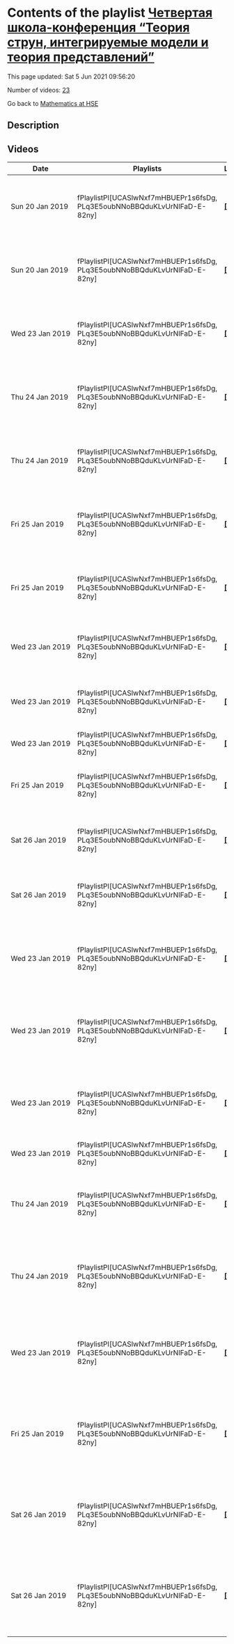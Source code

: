# Contents of the playlist [Четвертая школа-конференция “Теория струн, интегрируемые модели и теория представлений”](https://www.youtube.com/playlist?list=PLq3E5oubNNoBBQduKLvUrNlFaD-E-82ny)

This page updated: Sat 5 Jun 2021 09:56:20

Number of videos: [23](#videos)

Go back to [Mathematics at HSE](../README.md)

## Description



## Videos

|Date|Playlists|Links|Name|
|---|---|---|---|
| Sun&nbsp;20&nbsp;Jan&nbsp;2019 | fPlaylistPl[UCASlwNxf7mHBUEPr1s6fsDg, PLq3E5oubNNoBBQduKLvUrNlFaD-E-82ny] | [**[1]**](https://crei.skoltech.ru/cas/ru/calendar-ru/conf190120ru/) | [[**e**](https://studio.youtube.com/video/U17l_2lmnwI/edit "Edit")] [Максим Забзин -- Введение в локализацию в квантовой теории поля (Лекция 1)](https://www.youtube.com/watch?v=U17l_2lmnwI&list=PLq3E5oubNNoBBQduKLvUrNlFaD-E-82ny "Лекция на четвертой зимней школе-конференции “Теория струн, интегрируемые модели и теория представлений” / Москва / 20-26 января 2019 г.  https://crei.skoltech.ru/cas/ru/calendar-ru/conf190120ru/") |
| Sun&nbsp;20&nbsp;Jan&nbsp;2019 | fPlaylistPl[UCASlwNxf7mHBUEPr1s6fsDg, PLq3E5oubNNoBBQduKLvUrNlFaD-E-82ny] | [**[1]**](https://crei.skoltech.ru/cas/ru/calendar-ru/conf190120ru/) | [[**e**](https://studio.youtube.com/video/3OPDMDf-0Bw/edit "Edit")] [Максим Забзин -- Введение в локализацию в квантовой теории поля (Лекция 2)](https://www.youtube.com/watch?v=3OPDMDf-0Bw&list=PLq3E5oubNNoBBQduKLvUrNlFaD-E-82ny "Лекция на четвертой зимней школе-конференции “Теория струн, интегрируемые модели и теория представлений” / Москва / 20-26 января 2019 г.  https://crei.skoltech.ru/cas/ru/calendar-ru/conf190120ru/") |
| Wed&nbsp;23&nbsp;Jan&nbsp;2019 | fPlaylistPl[UCASlwNxf7mHBUEPr1s6fsDg, PLq3E5oubNNoBBQduKLvUrNlFaD-E-82ny] | [**[1]**](https://crei.skoltech.ru/cas/ru/calendar-ru/conf190120ru/) | [[**e**](https://studio.youtube.com/video/rfh9YjYx8g0/edit "Edit")] [Максим Забзин -- Введение в локализацию в квантовой теории поля (Лекция 3)](https://www.youtube.com/watch?v=rfh9YjYx8g0&list=PLq3E5oubNNoBBQduKLvUrNlFaD-E-82ny "Лекция на четвертой зимней школе-конференции “Теория струн, интегрируемые модели и теория представлений” / Москва / 20-26 января 2019 г.  https://crei.skoltech.ru/cas/ru/calendar-ru/conf190120ru/") |
| Thu&nbsp;24&nbsp;Jan&nbsp;2019 | fPlaylistPl[UCASlwNxf7mHBUEPr1s6fsDg, PLq3E5oubNNoBBQduKLvUrNlFaD-E-82ny] | [**[1]**](https://crei.skoltech.ru/cas/ru/calendar-ru/conf190120ru/) | [[**e**](https://studio.youtube.com/video/AgAtSZmrpL0/edit "Edit")] [Максим Забзин -- Введение в локализацию в квантовой теории поля (Лекция 4)](https://www.youtube.com/watch?v=AgAtSZmrpL0&list=PLq3E5oubNNoBBQduKLvUrNlFaD-E-82ny "Лекция на четвертой зимней школе-конференции “Теория струн, интегрируемые модели и теория представлений” / Москва / 20-26 января 2019 г.  https://crei.skoltech.ru/cas/ru/calendar-ru/conf190120ru/") |
| Thu&nbsp;24&nbsp;Jan&nbsp;2019 | fPlaylistPl[UCASlwNxf7mHBUEPr1s6fsDg, PLq3E5oubNNoBBQduKLvUrNlFaD-E-82ny] | [**[1]**](https://crei.skoltech.ru/cas/ru/calendar-ru/conf190120ru/) | [[**e**](https://studio.youtube.com/video/UhjZvHANIvA/edit "Edit")] [Максим Забзин -- Введение в локализацию в квантовой теории поля (Лекция 5)](https://www.youtube.com/watch?v=UhjZvHANIvA&list=PLq3E5oubNNoBBQduKLvUrNlFaD-E-82ny "Лекция на четвертой зимней школе-конференции “Теория струн, интегрируемые модели и теория представлений” / Москва / 20-26 января 2019 г.  https://crei.skoltech.ru/cas/ru/calendar-ru/conf190120ru/") |
| Fri&nbsp;25&nbsp;Jan&nbsp;2019 | fPlaylistPl[UCASlwNxf7mHBUEPr1s6fsDg, PLq3E5oubNNoBBQduKLvUrNlFaD-E-82ny] | [**[1]**](https://crei.skoltech.ru/cas/ru/calendar-ru/conf190120ru/) | [[**e**](https://studio.youtube.com/video/0Lnx7tuf-fM/edit "Edit")] [Максим Забзин -- Введение в локализацию в квантовой теории поля (Лекция 6)](https://www.youtube.com/watch?v=0Lnx7tuf-fM&list=PLq3E5oubNNoBBQduKLvUrNlFaD-E-82ny "Лекция на четвертой зимней школе-конференции “Теория струн, интегрируемые модели и теория представлений” / Москва / 20-26 января 2019 г.  https://crei.skoltech.ru/cas/ru/calendar-ru/conf190120ru/") |
| Fri&nbsp;25&nbsp;Jan&nbsp;2019 | fPlaylistPl[UCASlwNxf7mHBUEPr1s6fsDg, PLq3E5oubNNoBBQduKLvUrNlFaD-E-82ny] | [**[1]**](https://crei.skoltech.ru/cas/ru/calendar-ru/conf190120ru/) | [[**e**](https://studio.youtube.com/video/VNYXcYshXok/edit "Edit")] [Максим Забзин -- Введение в локализацию в квантовой теории поля (Лекция 7)](https://www.youtube.com/watch?v=VNYXcYshXok&list=PLq3E5oubNNoBBQduKLvUrNlFaD-E-82ny "Лекция на четвертой зимней школе-конференции “Теория струн, интегрируемые модели и теория представлений” / Москва / 20-26 января 2019 г.   https://crei.skoltech.ru/cas/ru/calendar-ru/conf190120ru/") |
| Wed&nbsp;23&nbsp;Jan&nbsp;2019 | fPlaylistPl[UCASlwNxf7mHBUEPr1s6fsDg, PLq3E5oubNNoBBQduKLvUrNlFaD-E-82ny] | [**[1]**](https://crei.skoltech.ru/cas/ru/calendar-ru/conf190120ru/) | [[**e**](https://studio.youtube.com/video/1sbWBmxTju0/edit "Edit")] [Никита Некрасов -- Введение в точный инстантонный учет (Лекция 1)](https://www.youtube.com/watch?v=1sbWBmxTju0&list=PLq3E5oubNNoBBQduKLvUrNlFaD-E-82ny "Лекция на четвертой зимней школе-конференции “Теория струн, интегрируемые модели и теория представлений” / Москва / 20-26 января 2019 г.  https://crei.skoltech.ru/cas/ru/calendar-ru/conf190120ru/") |
| Wed&nbsp;23&nbsp;Jan&nbsp;2019 | fPlaylistPl[UCASlwNxf7mHBUEPr1s6fsDg, PLq3E5oubNNoBBQduKLvUrNlFaD-E-82ny] | [**[1]**](https://crei.skoltech.ru/cas/ru/calendar-ru/conf190120ru/) | [[**e**](https://studio.youtube.com/video/kU4b6Vyc2W4/edit "Edit")] [Никита Некрасов -- Введение в точный инстантонный учет (Лекция 2)](https://www.youtube.com/watch?v=kU4b6Vyc2W4&list=PLq3E5oubNNoBBQduKLvUrNlFaD-E-82ny "Лекция на четвертой зимней школе-конференции “Теория струн, интегрируемые модели и теория представлений” / Москва / 20-26 января 2019 г.  https://crei.skoltech.ru/cas/ru/calendar-ru/conf190120ru/") |
| Wed&nbsp;23&nbsp;Jan&nbsp;2019 | fPlaylistPl[UCASlwNxf7mHBUEPr1s6fsDg, PLq3E5oubNNoBBQduKLvUrNlFaD-E-82ny] | [**[1]**](https://crei.skoltech.ru/cas/ru/calendar-ru/conf190120ru/) | [[**e**](https://studio.youtube.com/video/XIaDKahxChA/edit "Edit")] [Семинар по курсу лекций Н. Некрасова](https://www.youtube.com/watch?v=XIaDKahxChA&list=PLq3E5oubNNoBBQduKLvUrNlFaD-E-82ny "Лекция на четвертой зимней школе-конференции “Теория струн, интегрируемые модели и теория представлений” / Москва / 20-26 января 2019 г.  https://crei.skoltech.ru/cas/ru/calendar-ru/conf190120ru/") |
| Fri&nbsp;25&nbsp;Jan&nbsp;2019 | fPlaylistPl[UCASlwNxf7mHBUEPr1s6fsDg, PLq3E5oubNNoBBQduKLvUrNlFaD-E-82ny] | [**[1]**](https://crei.skoltech.ru/cas/ru/calendar-ru/conf190120ru/) | [[**e**](https://studio.youtube.com/video/EGL8oX4LqmM/edit "Edit")] [Никита Некрасов -- Введение в точный инстантонный учет (Лекция 3)](https://www.youtube.com/watch?v=EGL8oX4LqmM&list=PLq3E5oubNNoBBQduKLvUrNlFaD-E-82ny "Лекция на четвертой зимней школе-конференции “Теория струн, интегрируемые модели и теория представлений” / Москва / 20-26 января 2019 г.  https://crei.skoltech.ru/cas/ru/calendar-ru/conf190120ru/") |
| Sat&nbsp;26&nbsp;Jan&nbsp;2019 | fPlaylistPl[UCASlwNxf7mHBUEPr1s6fsDg, PLq3E5oubNNoBBQduKLvUrNlFaD-E-82ny] | [**[1]**](https://crei.skoltech.ru/cas/ru/calendar-ru/conf190120ru/) | [[**e**](https://studio.youtube.com/video/QJePtPPJo4g/edit "Edit")] [Никита Некрасов -- Введение в точный инстантонный учет (Лекция 4)](https://www.youtube.com/watch?v=QJePtPPJo4g&list=PLq3E5oubNNoBBQduKLvUrNlFaD-E-82ny "Лекция на четвертой зимней школе-конференции “Теория струн, интегрируемые модели и теория представлений” / Москва / 20-26 января 2019 г.  https://crei.skoltech.ru/cas/ru/calendar-ru/conf190120ru/") |
| Sat&nbsp;26&nbsp;Jan&nbsp;2019 | fPlaylistPl[UCASlwNxf7mHBUEPr1s6fsDg, PLq3E5oubNNoBBQduKLvUrNlFaD-E-82ny] | [**[1]**](https://crei.skoltech.ru/cas/ru/calendar-ru/conf190120ru/) | [[**e**](https://studio.youtube.com/video/Tc5H80ze8wM/edit "Edit")] [Никита Некрасов -- Введение в точный инстантонный учет (Лекция 5)](https://www.youtube.com/watch?v=Tc5H80ze8wM&list=PLq3E5oubNNoBBQduKLvUrNlFaD-E-82ny "Лекция на четвертой зимней школе-конференции “Теория струн, интегрируемые модели и теория представлений” / Москва / 20-26 января 2019 г.  https://crei.skoltech.ru/cas/ru/calendar-ru/conf190120ru/") |
| Wed&nbsp;23&nbsp;Jan&nbsp;2019 | fPlaylistPl[UCASlwNxf7mHBUEPr1s6fsDg, PLq3E5oubNNoBBQduKLvUrNlFaD-E-82ny] | [**[1]**](https://crei.skoltech.ru/cas/ru/calendar-ru/conf190120ru/) | [[**e**](https://studio.youtube.com/video/vt5YXcD4pf4/edit "Edit")] [Алексей Буфетов -- Симметрические функции и стохастические вершинные модели (Лекция 1)](https://www.youtube.com/watch?v=vt5YXcD4pf4&list=PLq3E5oubNNoBBQduKLvUrNlFaD-E-82ny "Лекция на четвертой зимней школе-конференции “Теория струн, интегрируемые модели и теория представлений” / Москва / 20-26 января 2019 г.  https://crei.skoltech.ru/cas/ru/calendar-ru/conf190120ru/") |
| Wed&nbsp;23&nbsp;Jan&nbsp;2019 | fPlaylistPl[UCASlwNxf7mHBUEPr1s6fsDg, PLq3E5oubNNoBBQduKLvUrNlFaD-E-82ny] | [**[1]**](https://crei.skoltech.ru/cas/ru/calendar-ru/conf190120ru/) | [[**e**](https://studio.youtube.com/video/Ozvxa8pMj2I/edit "Edit")] [Алексей Буфетов -- Симметрические функции и стохастические вершинные модели (Лекция 2)](https://www.youtube.com/watch?v=Ozvxa8pMj2I&list=PLq3E5oubNNoBBQduKLvUrNlFaD-E-82ny "Лекция на четвертой зимней школе-конференции “Теория струн, интегрируемые модели и теория представлений” / Москва / 20-26 января 2019 г.  https://crei.skoltech.ru/cas/ru/calendar-ru/conf190120ru/") |
| Wed&nbsp;23&nbsp;Jan&nbsp;2019 | fPlaylistPl[UCASlwNxf7mHBUEPr1s6fsDg, PLq3E5oubNNoBBQduKLvUrNlFaD-E-82ny] | [**[1]**](https://crei.skoltech.ru/cas/ru/calendar-ru/conf190120ru/) | [[**e**](https://studio.youtube.com/video/4ujShIVMMwk/edit "Edit")] [Алексей Буфетов -- Симметрические функции и стохастические вершинные модели (Лекция 3)](https://www.youtube.com/watch?v=4ujShIVMMwk&list=PLq3E5oubNNoBBQduKLvUrNlFaD-E-82ny "Лекция на четвертой зимней школе-конференции “Теория струн, интегрируемые модели и теория представлений” / Москва / 20-26 января 2019 г.  https://crei.skoltech.ru/cas/ru/calendar-ru/conf190120ru/") |
| Wed&nbsp;23&nbsp;Jan&nbsp;2019 | fPlaylistPl[UCASlwNxf7mHBUEPr1s6fsDg, PLq3E5oubNNoBBQduKLvUrNlFaD-E-82ny] | [**[1]**](https://crei.skoltech.ru/cas/ru/calendar-ru/conf190120ru/) | [[**e**](https://studio.youtube.com/video/oN41oVuCALE/edit "Edit")] [Семинар по курсу лекций А. Буфетова](https://www.youtube.com/watch?v=oN41oVuCALE&list=PLq3E5oubNNoBBQduKLvUrNlFaD-E-82ny "Лекция на четвертой зимней школе-конференции “Теория струн, интегрируемые модели и теория представлений” / Москва / 20-26 января 2019 г.  https://crei.skoltech.ru/cas/ru/calendar-ru/conf190120ru/") |
| Thu&nbsp;24&nbsp;Jan&nbsp;2019 | fPlaylistPl[UCASlwNxf7mHBUEPr1s6fsDg, PLq3E5oubNNoBBQduKLvUrNlFaD-E-82ny] | [**[1]**](https://crei.skoltech.ru/cas/ru/calendar-ru/conf190120ru/) | [[**e**](https://studio.youtube.com/video/5A1L92vVQl4/edit "Edit")] [Алексей Буфетов -- Симметрические функции и стохастические вершинные модели (Лекция 4)](https://www.youtube.com/watch?v=5A1L92vVQl4&list=PLq3E5oubNNoBBQduKLvUrNlFaD-E-82ny "Лекция на четвертой зимней школе-конференции “Теория струн, интегрируемые модели и теория представлений” / Москва / 20-26 января 2019 г.  https://crei.skoltech.ru/cas/ru/calendar-ru/conf190120ru/") |
| Thu&nbsp;24&nbsp;Jan&nbsp;2019 | fPlaylistPl[UCASlwNxf7mHBUEPr1s6fsDg, PLq3E5oubNNoBBQduKLvUrNlFaD-E-82ny] | [**[1]**](https://crei.skoltech.ru/cas/ru/calendar-ru/conf190120ru/) | [[**e**](https://studio.youtube.com/video/fXA1SZY9eVs/edit "Edit")] [Алексей Буфетов -- Симметрические функции и стохастические вершинные модели (Лекция 5)](https://www.youtube.com/watch?v=fXA1SZY9eVs&list=PLq3E5oubNNoBBQduKLvUrNlFaD-E-82ny "Лекция на четвертой зимней школе-конференции “Теория струн, интегрируемые модели и теория представлений” / Москва / 20-26 января 2019 г.  https://crei.skoltech.ru/cas/ru/calendar-ru/conf190120ru/") |
| Wed&nbsp;23&nbsp;Jan&nbsp;2019 | fPlaylistPl[UCASlwNxf7mHBUEPr1s6fsDg, PLq3E5oubNNoBBQduKLvUrNlFaD-E-82ny] | [**[1]**](https://crei.skoltech.ru/cas/ru/calendar-ru/conf190120ru/) | [[**e**](https://studio.youtube.com/video/NSUJpLMnP6k/edit "Edit")] [Шамиль Шакиров -- Приложения теории представлений: топология и специальные функции (Лекция 1)](https://www.youtube.com/watch?v=NSUJpLMnP6k&list=PLq3E5oubNNoBBQduKLvUrNlFaD-E-82ny "Лекция на четвертой зимней школе-конференции “Теория струн, интегрируемые модели и теория представлений” / Москва / 20-26 января 2019 г.  https://crei.skoltech.ru/cas/ru/calendar-ru/conf190120ru/") |
| Fri&nbsp;25&nbsp;Jan&nbsp;2019 | fPlaylistPl[UCASlwNxf7mHBUEPr1s6fsDg, PLq3E5oubNNoBBQduKLvUrNlFaD-E-82ny] | [**[1]**](https://crei.skoltech.ru/cas/ru/calendar-ru/conf190120ru/) | [[**e**](https://studio.youtube.com/video/NQ6bsHihHnI/edit "Edit")] [Шамиль Шакиров -- Приложения теории представлений: топология и специальные функции (Лекция 2)](https://www.youtube.com/watch?v=NQ6bsHihHnI&list=PLq3E5oubNNoBBQduKLvUrNlFaD-E-82ny "Лекция на четвертой зимней школе-конференции “Теория струн, интегрируемые модели и теория представлений” / Москва / 20-26 января 2019 г.  https://crei.skoltech.ru/cas/ru/calendar-ru/conf190120ru/") |
| Sat&nbsp;26&nbsp;Jan&nbsp;2019 | fPlaylistPl[UCASlwNxf7mHBUEPr1s6fsDg, PLq3E5oubNNoBBQduKLvUrNlFaD-E-82ny] | [**[1]**](https://crei.skoltech.ru/cas/ru/calendar-ru/conf190120ru/) | [[**e**](https://studio.youtube.com/video/bvrP3EsmcK0/edit "Edit")] [Шамиль Шакиров -- Приложения теории представлений: топология и специальные функции (Лекция 3)](https://www.youtube.com/watch?v=bvrP3EsmcK0&list=PLq3E5oubNNoBBQduKLvUrNlFaD-E-82ny "Лекция на четвертой зимней школе-конференции “Теория струн, интегрируемые модели и теория представлений” / Москва / 20-26 января 2019 г.  https://crei.skoltech.ru/cas/ru/calendar-ru/conf190120ru/") |
| Sat&nbsp;26&nbsp;Jan&nbsp;2019 | fPlaylistPl[UCASlwNxf7mHBUEPr1s6fsDg, PLq3E5oubNNoBBQduKLvUrNlFaD-E-82ny] | [**[1]**](https://crei.skoltech.ru/cas/ru/calendar-ru/conf190120ru/) | [[**e**](https://studio.youtube.com/video/UKky9qp5hTY/edit "Edit")] [Шамиль Шакиров -- Приложения теории представлений: топология и специальные функции (Лекция 4)](https://www.youtube.com/watch?v=UKky9qp5hTY&list=PLq3E5oubNNoBBQduKLvUrNlFaD-E-82ny "Лекция на четвертой зимней школе-конференции “Теория струн, интегрируемые модели и теория представлений” / Москва / 20-26 января 2019 г.  https://crei.skoltech.ru/cas/ru/calendar-ru/conf190120ru/") |
